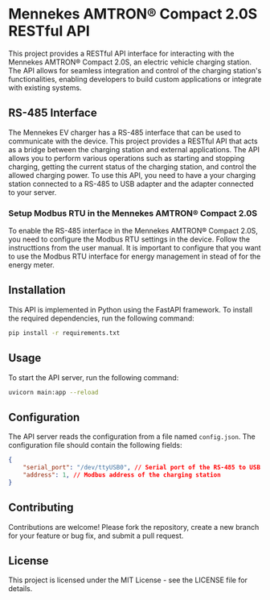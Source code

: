 # Mennekes AMTRON® Compact 2.0S RESTful API

This project provides a RESTful API interface for interacting with the Mennekes AMTRON® Compact 2.0S, an electric vehicle charging station. The API allows for seamless integration and control of the charging station's functionalities, enabling developers to build custom applications or integrate with existing systems.

## RS-485 Interface

The Mennekes EV charger has a RS-485 interface that can be used to communicate with the device. This project provides a RESTful API that acts as a bridge between the charging station and external applications. The API allows you to perform various operations such as starting and stopping charging, getting the current status of the charging station, and control the allowed charging power. To use this API, you need to have a your charging station connected to a RS-485 to USB adapter and the adapter connected to your server.

### Setup Modbus RTU in the Mennekes AMTRON® Compact 2.0S

To enable the RS-485 interface in the Mennekes AMTRON® Compact 2.0S, you need to configure the Modbus RTU settings in the device. Follow the instructtions from the user manual. It is important to configure that you want to use the Modbus RTU interface for energy management in stead of for the energy meter.

## Installation

This API is implemented in Python using the FastAPI framework. To install the required dependencies, run the following command:

```bash
pip install -r requirements.txt
```

## Usage

To start the API server, run the following command:

```bash
uvicorn main:app --reload
```

## Configuration

The API server reads the configuration from a file named `config.json`. The configuration file should contain the following fields:

```json
{
    "serial_port": "/dev/ttyUSB0", // Serial port of the RS-485 to USB adapter
    "address": 1, // Modbus address of the charging station
}
```

## Contributing

Contributions are welcome! Please fork the repository, create a new branch for your feature or bug fix, and submit a pull request.

## License

This project is licensed under the MIT License - see the LICENSE file for details.
